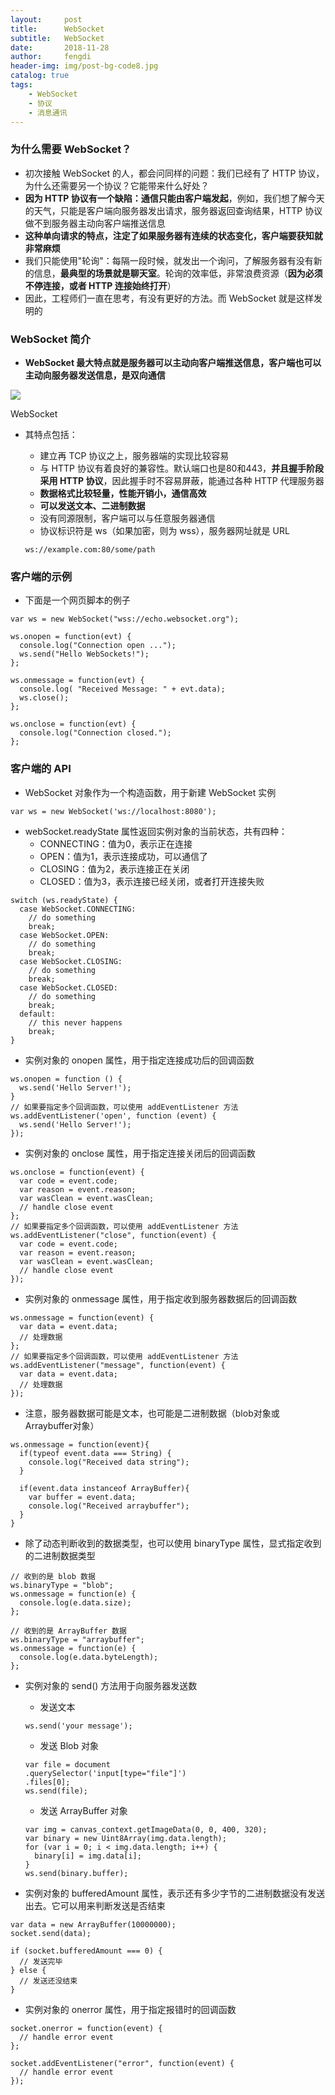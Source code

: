 ```yaml
---
layout:     post
title:      WebSocket
subtitle:   WebSocket
date:       2018-11-28
author:     fengdi
header-img: img/post-bg-code8.jpg
catalog: true
tags:
    - WebSocket
    - 协议
    - 消息通讯
---
```


### 为什么需要 WebSocket？

- 初次接触 WebSocket 的人，都会问同样的问题：我们已经有了 HTTP 协议，为什么还需要另一个协议？它能带来什么好处？
- **因为 HTTP 协议有一个缺陷：通信只能由客户端发起**，例如，我们想了解今天的天气，只能是客户端向服务器发出请求，服务器返回查询结果，HTTP 协议做不到服务器主动向客户端推送信息
- **这种单向请求的特点，注定了如果服务器有连续的状态变化，客户端要获知就非常麻烦**
- 我们只能使用"轮询"：每隔一段时候，就发出一个询问，了解服务器有没有新的信息，**最典型的场景就是聊天室**。轮询的效率低，非常浪费资源（**因为必须不停连接，或者 HTTP 连接始终打开**）
- 因此，工程师们一直在思考，有没有更好的方法。而 WebSocket 就是这样发明的

### WebSocket 简介

- **WebSocket 最大特点就是服务器可以主动向客户端推送信息，客户端也可以主动向服务器发送信息，是双向通信**

![](//upload-images.jianshu.io/upload_images/9434708-ee0a4dd529b29ce3..png?imageMogr2/auto-orient/strip%7CimageView2/2/w/628/format/webp)

WebSocket

- 其特点包括：
  - 建立再 TCP 协议之上，服务器端的实现比较容易
  - 与 HTTP 协议有着良好的兼容性。默认端口也是80和443，**并且握手阶段采用 HTTP 协议**，因此握手时不容易屏蔽，能通过各种 HTTP 代理服务器
  - **数据格式比较轻量，性能开销小，通信高效**
  - **可以发送文本、二进制数据**
  - 没有同源限制，客户端可以与任意服务器通信
  - 协议标识符是 ws（如果加密，则为 wss），服务器网址就是 URL

  ```
  ws://example.com:80/some/path
  ```

### 客户端的示例

- 下面是一个网页脚本的例子
```
var ws = new WebSocket("wss://echo.websocket.org");

ws.onopen = function(evt) { 
  console.log("Connection open ..."); 
  ws.send("Hello WebSockets!");
};

ws.onmessage = function(evt) {
  console.log( "Received Message: " + evt.data);
  ws.close();
};

ws.onclose = function(evt) {
  console.log("Connection closed.");
};      

```

### 客户端的 API

- WebSocket 对象作为一个构造函数，用于新建 WebSocket 实例
```
var ws = new WebSocket('ws://localhost:8080');
```

- webSocket.readyState 属性返回实例对象的当前状态，共有四种：
  - CONNECTING：值为0，表示正在连接
  - OPEN：值为1，表示连接成功，可以通信了
  - CLOSING：值为2，表示连接正在关闭
  - CLOSED：值为3，表示连接已经关闭，或者打开连接失败
```
switch (ws.readyState) {
  case WebSocket.CONNECTING:
    // do something
    break;
  case WebSocket.OPEN:
    // do something
    break;
  case WebSocket.CLOSING:
    // do something
    break;
  case WebSocket.CLOSED:
    // do something
    break;
  default:
    // this never happens
    break;
}
```

- 实例对象的 onopen 属性，用于指定连接成功后的回调函数
```
ws.onopen = function () {
  ws.send('Hello Server!');
}
// 如果要指定多个回调函数，可以使用 addEventListener 方法
ws.addEventListener('open', function (event) {
  ws.send('Hello Server!');
});
```

- 实例对象的 onclose 属性，用于指定连接关闭后的回调函数
```
ws.onclose = function(event) {
  var code = event.code;
  var reason = event.reason;
  var wasClean = event.wasClean;
  // handle close event
};
// 如果要指定多个回调函数，可以使用 addEventListener 方法
ws.addEventListener("close", function(event) {
  var code = event.code;
  var reason = event.reason;
  var wasClean = event.wasClean;
  // handle close event
});
```

- 实例对象的 onmessage 属性，用于指定收到服务器数据后的回调函数
```
ws.onmessage = function(event) {
  var data = event.data;
  // 处理数据
};
// 如果要指定多个回调函数，可以使用 addEventListener 方法
ws.addEventListener("message", function(event) {
  var data = event.data;
  // 处理数据
});
```

- 注意，服务器数据可能是文本，也可能是二进制数据（blob对象或Arraybuffer对象）
```
ws.onmessage = function(event){
  if(typeof event.data === String) {
    console.log("Received data string");
  }

  if(event.data instanceof ArrayBuffer){
    var buffer = event.data;
    console.log("Received arraybuffer");
  }
}
```

- 除了动态判断收到的数据类型，也可以使用 binaryType 属性，显式指定收到的二进制数据类型
```
// 收到的是 blob 数据
ws.binaryType = "blob";
ws.onmessage = function(e) {
  console.log(e.data.size);
};

// 收到的是 ArrayBuffer 数据
ws.binaryType = "arraybuffer";
ws.onmessage = function(e) {
  console.log(e.data.byteLength);
};
```

- 实例对象的 send() 方法用于向服务器发送数

  - 发送文本
  ```
  ws.send('your message');
  ```

  - 发送 Blob 对象
  ```
  var file = document
  .querySelector('input[type="file"]')
  .files[0];
  ws.send(file);
  ```

  - 发送 ArrayBuffer 对象
  ```
  var img = canvas_context.getImageData(0, 0, 400, 320);
  var binary = new Uint8Array(img.data.length);
  for (var i = 0; i < img.data.length; i++) {
    binary[i] = img.data[i];
  }
  ws.send(binary.buffer);
  ```

- 实例对象的 bufferedAmount 属性，表示还有多少字节的二进制数据没有发送出去。它可以用来判断发送是否结束
```
var data = new ArrayBuffer(10000000);
socket.send(data);

if (socket.bufferedAmount === 0) {
  // 发送完毕
} else {
  // 发送还没结束
}
```

- 实例对象的 onerror 属性，用于指定报错时的回调函数
```
socket.onerror = function(event) {
  // handle error event
};

socket.addEventListener("error", function(event) {
  // handle error event
});
```